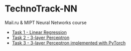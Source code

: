 # TechnoTrack-NN
Mail.ru &amp; MIPT Neural Networks course
  
- [Task 1 - Linear Regression](https://github.com/Ars235/TechnoTrack-NN/blob/master/LinearRegression/linear_regression.ipynb)  
- [Task 2 - 3-layer Perceptron](https://github.com/Ars235/TechnoTrack-NN/blob/master/Perceptron/perceptron.ipynb)  
- [Task 3 - 3-layer Perceptron implemented with PyTorch](https://github.com/Ars235/TechnoTrack-NN/blob/master/Perceptron_PyTorch/perceptron_torch.ipynb)
